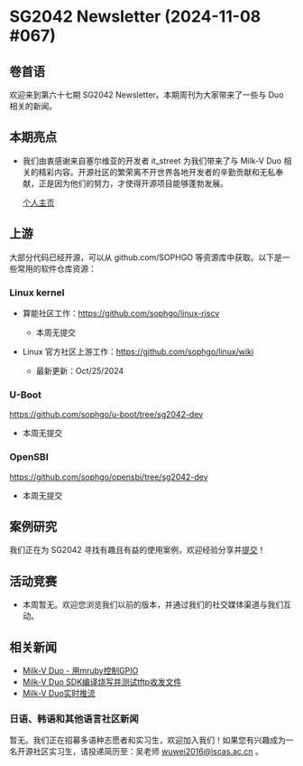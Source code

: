 # SG2042 Newsletter (2024-11-08 #067)

## 卷首语

欢迎来到第六十七期 SG2042 Newsletter。本期周刊为大家带来了一些与 Duo 相关的新闻。

## 本期亮点

+ 我们由衷感谢来自塞尔维亚的开发者 it_street 为我们带来了与 Milk-V Duo 相关的精彩内容。开源社区的繁荣离不开世界各地开发者的辛勤贡献和无私奉献，正是因为他们的努力，才使得开源项目能够蓬勃发展。

  [个人主页](https://www.instagram.com/it_street/profilecard/)

## 上游

大部分代码已经开源，可以从 github.com/SOPHGO 等资源库中获取。以下是一些常用的软件仓库资源：

### Linux kernel

+ 算能社区工作：https://github.com/sophgo/linux-riscv

  +  本周无提交

+ Linux 官方社区上游工作：https://github.com/sophgo/linux/wiki

  + 最新更新：Oct/25/2024


### U-Boot

https://github.com/sophgo/u-boot/tree/sg2042-dev

+ 本周无提交

### OpenSBI

https://github.com/sophgo/opensbi/tree/sg2042-dev 

+ 本周无提交

## 案例研究

我们正在为 SG2042 寻找有趣且有益的使用案例，欢迎经验分享并[提交](https://github.com/sophgocommunity/SG2042-Newsletter/pulls)！

## 活动竞赛

- 本周暂无。欢迎您浏览我们以前的版本，并通过我们的社交媒体渠道与我们互动。

## 相关新闻

+ [Milk-V Duo - 用mruby控制GPIO][news-1]
+ [Milk-V Duo SDK编译烧写并测试tftp收发文件][news-2]
+ [Milk-V Duo实时推流][news-3]

[news-1]:https://x.com/yukihiro_matz/status/1851436731654160779
[news-2]:https://forum.sophgo.com/t/milk-v-duo-sdk-tftp/757
[news-3]:https://www.instagram.com/reel/C-u4uSkt9Kd/

### 日语、韩语和其他语言社区新闻

暂无。我们正在招募多语种志愿者和实习生，欢迎加入我们！如果您有兴趣成为一名开源社区实习生，请投递简历至：吴老师 [wuwei2016@iscas.ac.cn](mailto:wuwei2016@iscas.ac.cn) 。